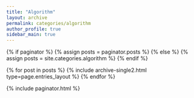 ```yaml
---
title: "Algorithm"
layout: archive
permalink: categories/algorithm
author_profile: true
sidebar_main: true
---
```


{% if paginator %}
  {% assign posts = paginator.posts %}
{% else %}
  {% assign posts = site.categories.algorithm %}
{% endif %}

{% for post in posts %} {% include archive-single2.html type=page.entries_layout %} {% endfor %}

{% include paginator.html %}
